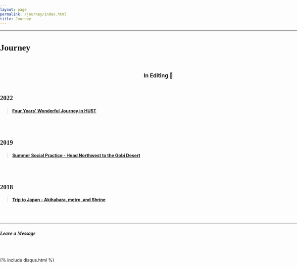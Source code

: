 ```yaml
---
layout: page
permalink: /journey/index.html
title: Journey
---
```


--------------------------------------------------------------------

<style>
html,body {
     width: 100%;
     height: 100%;
     margin: 0;
     padding: 0;
}

body {
    min-width: 1024px;
    min-height: 600px;
    user-select: text; /* Don't select the text while dragging the page with the mouse */
}

#main {
    width: 100%;
    height: 100%;
}
</style>

# <font face="Verdana">Journey</font><br/>&nbsp;

## <small><center>In Editing &#128062;</center><br/></small>

## <font face="Verdana">2022</font><br/>

> #### [Four Years' Wonderful Journey in HUST](https://lizhekai.com/JourneyHust)

<br/>&nbsp;

## <font face="Verdana">2019</font><br/>

> #### [Summer Social Practice - Head Northwest to the Gobi Desert](https://lizhekai.com/JourneySocialpractice)

<br/>&nbsp;

## <font face="Verdana">2018</font><br/>

> #### [Trip to Japan -  Akihabara, metro, and Shrine](https://lizhekai.com/JourneyJapan)

<br/>&nbsp;


---------------------------------------------------------------

### *<font face="Verdana">Leave a Message</font>*<br/>&nbsp;

<br>

{% include disqus.html %} 

<br>

<br/>&nbsp;
